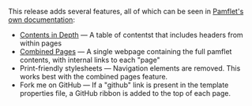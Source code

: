 This release adds several features, all of which can be seen in
[Pamflet's own documentation][pf]:

* [Contents in Depth][depth] — A table of contentst that includes
  headers from within pages
* [Combined Pages][combined] — A single webpage containing the full
  pamflet contents, with internal links to each "page"
* Print-friendly stylesheets — Navigation elements are removed. This
  works best with the combined pages feature.
* Fork me on GitHub — If a "github" link is present in the template
  properties file, a GitHub ribbon is added to the top of each page.

[pf]: http://pamflet.databinder.net/Pamflet.html
[depth]: http://pamflet.databinder.net/Contents+in+Depth.html
[combined]: http://pamflet.databinder.net/Combined+Pages.html
